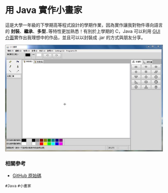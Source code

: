 # 用 Java 實作小畫家
這是大學一年級的下學期高等程式設計的學期作業，因為實作讓我對物件導向語言的 **封裝**、**繼承**、**多型**..等特性更加熟悉！有別於上學期的 C，Java 可以利用 [GUI 介面](https://zh.wikipedia.org/wiki/Swing_(Java))實作出我理想中的作品，並且可以以封裝成 .jar 的方式與朋友分享。

![用 Java 實作小畫家](img/001.jpg)

### 相關參考
* [GitHub 原始碼](https://github.com/comdan66/freshman-java-painter)

`#Java` `#小畫家`